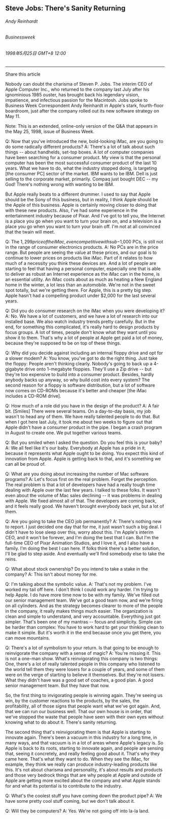 ## Steve Jobs: There's Sanity Returning

###### Andy Reinhardt
###### Businessweek
###### 1998年5月25日 GMT+8 12:00
---

Share this article

Nobody can doubt the charisma of Steven P. Jobs. The interim CEO of Apple Computer Inc., who returned to the company last July after his ignominious 1985 ouster, has brought back his legendary vision, impatience, and infectious passion for the Macintosh. Jobs spoke to Business Week Correspondent Andy Reinhardt in Apple's stark, fourth-floor boardroom, just after the company rolled out its new software strategy on May 11.

Note: This is an extended, online-only version of the Q&A that appears in the May 25, 1998, issue of Business Week.

Q: Now that you've introduced the new, bold-looking iMac, are you going to do some radically different products?
A: There's a lot of talk about such things -- about handhelds, set-top boxes. A lot of computer companies have been searching for a consumer product. My view is that the personal computer has been the most successful consumer product of the last 10 years. What we have to do, what the industry stopped doing, is targeting [the consumer PC] sector of the market. IBM wants to be IBM. Dell is just selling to the corporate market, primarily. Compaq just bought DEC -- my God! There's nothing wrong with wanting to be IBM.

But Apple really beats to a different drummer. I used to say that Apple should be the Sony of this business, but in reality, I think Apple should be the Apple of this business. Apple is certainly moving closer to doing that with these new products. Also, I've had some experience in the entertainment industry because of Pixar. And I've got to tell you, the Internet is a place you go when you want to turn your brain on, and a television is a place you go when you want to turn your brain off. I'm not at all convinced that the twain will meet.

Q: The $1,299 price of the iMac, even competitive with sub-$1,000 PCs, is still not in the range of consumer electronics products.
A: No PCs are in the price range. But people are seeing the value at these prices, and our goal is to continue to lower prices on products like iMac. Part of it relates to how much of a necessity you think these devices are. And a lot of people are starting to feel that having a personal computer, especially one that is able to deliver as robust an Internet experience as the iMac can in the home, is an essential utility. An iMac costs about as much as heating a New England home in the winter, a lot less than an automobile. We're not in the sweet spot totally, but we're getting there. For Apple, this is a pretty big step. Apple hasn't had a compelling product under $2,000 for the last several years.

Q: Did you do consumer research on the iMac when you were developing it?
A: No. We have a lot of customers, and we have a lot of research into our installed base. We also watch industry trends pretty carefully. But in the end, for something this complicated, it's really hard to design products by focus groups. A lot of times, people don't know what they want until you show it to them. That's why a lot of people at Apple get paid a lot of money, because they're supposed to be on top of these things.

Q: Why did you decide against including an internal floppy drive and opt for a slower modem?
A: You know, you've got to do the right thing. Just take the floppy: People aren't thinking clearly. Nobody's going to back up a 4-gigabyte drive onto 1-megabyte floppies. They'll use a Zip drive -- but they're too expensive to build into a consumer product. Besides, hardly anybody backs up anyway, so why build cost into every system? The second reason for a floppy is software distribution, but a lot of software now comes on CD-ROMs because it's better and cheaper [the iMac includes a CD-ROM drive].

Q: How much of a role did you have in the design of the product?
A: A fair bit. [Smiles] There were several teams. On a day-to-day basis, my job wasn't to head any of them. We have really talented people to do that. But when I got here last July, it took me about two weeks to figure out that Apple didn't have a consumer product in the pipe. I began a crash program in August to create one. We put together various teams.

Q: But you smiled when I asked the question. Do you feel this is your baby?
A: We all feel like it's our baby. Everybody at Apple has a pride in it, because it represents what Apple ought to be doing. You expect this kind of innovation from Apple. Apple is getting back to that, and it's something we can all be proud of.

Q: What are you doing about increasing the number of Mac software programs?
A: Let's focus first on the real problem. Forget the perception. The real problem is that a lot of developers have had a really tough time dealing with Apple over the last few years. I talked to these folks. It wasn't even about the volume of Mac sales declining -- it was problems in dealing with Apple. We fixed almost all of that. The developers are coming back, and it feels really good. We haven't brought everybody back yet, but a lot of them.

Q: Are you going to take the CEO job permanently?
A: There's nothing new to report. I just decided one day that for me, it just wasn't such a big deal. I didn't have to lose sleep over this, worry about this. I'm Apple's interim CEO, and it won't be forever, and I'm doing the best that I can. But I'm the full-time CEO of Pixar Animation Studios, and I love it, and I also have a family. I'm doing the best I can here. If folks think there's a better solution, I'll be glad to step aside. And eventually we'll find somebody else to take the reins.

Q: What about stock ownership? Do you intend to take a stake in the company?
A: This isn't about money for me.

Q: I'm talking about the symbolic value.
A: That's not my problem. I've worked my tail off here. I don't think I could work any harder. I'm trying to help Apple. I do have more time now to be with my family. We've filled out our senior management team. We've got a good team now, and we're firing on all cylinders. And as the strategy becomes clearer to more of the people in the company, it really makes things much easier. The organization is clean and simple to understand, and very accountable. Everything just got simpler. That's been one of my mantras -- focus and simplicity. Simple can be harder than complex: You have to work hard to get your thinking clean to make it simple. But it's worth it in the end because once you get there, you can move mountains.

Q: There's a lot of symbolism to your return. Is that going to be enough to reinvigorate the company with a sense of magic?
A: You're missing it. This is not a one-man show. What's reinvigorating this company is two things: One, there's a lot of really talented people in this company who listened to the world tell them they were losers for a couple of years, and some of them were on the verge of starting to believe it themselves. But they're not losers. What they didn't have was a good set of coaches, a good plan. A good senior management team. But they have that now.

So, the first thing to invigorating people is winning again. They're seeing us win, by the customer reactions to the products, by the sales, the profitability, all of those signs that people want what we've got again. And, that we can run our business well. That our own house is in order, that we've stopped the waste that people have seen with their own eyes without knowing what to do about it. There's sanity returning.

The second thing that's reinvigorating them is that Apple is starting to innovate again. There's been a vacuum in this industry for a long time, in many ways, and that vacuum is in a lot of areas where Apple's legacy is. So Apple is back to its roots, starting to innovate again, and people are sensing that, seeing it concretely, and really feeling good about it. That's why they came here. That's what they want to do. When they see the iMac, for example, they think we really can produce industry-leading products like this. It's not about charisma and personality, it's about results and products and those very bedrock things that are why people at Apple and outside of Apple are getting more excited about the company and what Apple stands for and what its potential is to contribute to the industry.

Q: What's the coolest stuff you have coming down the product pipe?
A: We have some pretty cool stuff coming, but we don't talk about it.

Q: Will they be computers?
A: Yes. We're not going off into la-la land.
